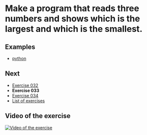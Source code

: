 # Make a program that reads three numbers and shows which is the largest and which is the smallest.

## Examples

- [python](python)

## Next

- [Exercise 032](../032)
- **Exercise 033**
- [Exercise 034](../034)
- [List of exercises](../)

## Video of the exercise

[![Video of the exercise](https://img.youtube.com/vi/a_8FbW5oH6I/maxresdefault.jpg)](https://youtu.be/a_8FbW5oH6I)

